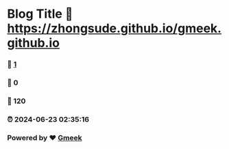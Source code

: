 # Blog Title :link: https://zhongsude.github.io/gmeek.github.io 
### :page_facing_up: [1](https://zhongsude.github.io/gmeek.github.io/tag.html) 
### :speech_balloon: 0 
### :hibiscus: 120 
### :alarm_clock: 2024-06-23 02:35:16 
### Powered by :heart: [Gmeek](https://github.com/Meekdai/Gmeek)
